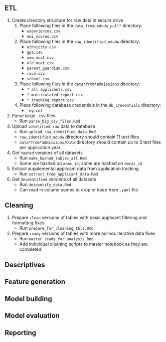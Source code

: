 ## ETL

1. Create directory structure for raw data in secure drive
    1. Place following files in the `data_from_edudw_pull*` directory:
        - `experiences.csv`
        - `mmi_scores.csv`
    1. Place following files in the `raw_identified_edudw` directory:
        - `ethnicity.csv`
        - `gpa.csv`
        - `new_mcat.csv`
        - `old_mcat.csv`
        - `parent_guardian.csv`
        - `race.csv`
        - `school.csv`
    1. Place following files in the  `data*from*admissions` directory:
        - `* all applicants.csv`
        - `* matriculated report.csv`
        - `* tracking report.csv`
    1. Place following database credentials in the `db_credentials` directory:
        - `.my.cnf`
1. Parse large `.csv` files
    - Run `parse_big_csv_files.Rmd`
1. Upload `identified raw` data to database
    - Run `upload_raw_identified_data.Rmd`
    - `raw_identified_edudw` directory should contain 11 text files
    - `data*from*admissions/Data` directory should contain up to 3 text files per application year
1. Get `hashed` versions of all datasets
    - Run `make_hashed_tables_all.Rmd`
    - Some are hashed on `aamc_id`, some are hashed on `amcas_id`
1. Extract supplemental applicant data from application tracking
    - Run `extract_from_applicant_data.Rmd`
1. Get `deidentified` versions of all datasets
    - Run `deidentify_data.Rmd`
    - Can read in column names to drop or keep from `.yaml` file

## Cleaning
1. Prepare `clean` versions of tables with basic applicant filtering and formatting fixes
    - Run `prepare_for_cleaning_tbls.Rmd`
1. Prepare `ready` versions of tables with more ad-hoc iterative data fixes
    - Run `master_ready_for_analysis.Rmd`
    - Add individual cleaning scripts to master notebook as they are completed

## Descriptives

## Feature generation

## Model building

## Model evaluation

## Reporting
